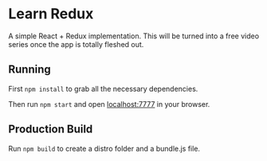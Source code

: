# Learn Redux

A simple React + Redux implementation. This will be turned into a free video series once the app is totally fleshed out.

## Running

First `npm install` to grab all the necessary dependencies. 

Then run `npm start` and open <localhost:7777> in your browser.

## Production Build

Run `npm build` to create a distro folder and a bundle.js file.
